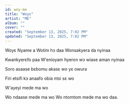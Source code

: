 ```yaml
---
id: woy-me
title: "Woyɛ"
artist: "ME"
album: ""
cover: ""
created: "September 13, 2025, 7:02 PM"
updated: "September 13, 2025, 7:02 PM"
---
```


Woyɛ Nyame a
Wotim hɔ daa
Wonsakyera da nyinaa

Kwankyerɛfo paa
W′enioyam hyerɛn wɔ wiase aman nyinaa

Soro asaase bɛbomu akasɛ wo yɛ owura

Firi etsifi kɔ anaafo obia ntsi sɛ wo

W'ayeyi mede ma wo

Wo ndaase mede ma wo
Wo ntomtom mede ma wo daa.